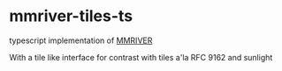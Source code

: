 # mmriver-tiles-ts

typescript implementation of [MMRIVER](https://datatrails.github.io/draft-bryce-cose-merkle-mountain-range-proofs/)

With a tile like interface for contrast with tiles a'la RFC 9162 and sunlight